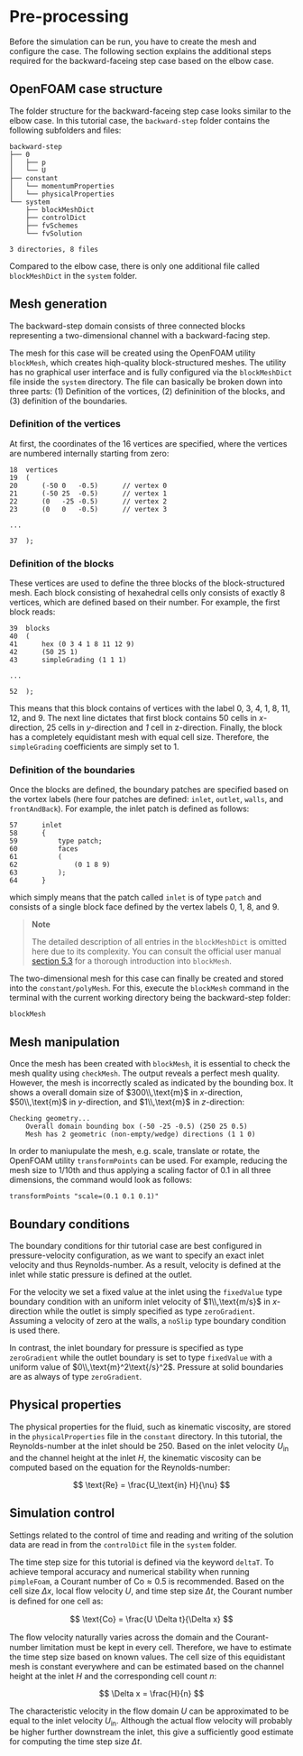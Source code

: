 # Pre-processing

Before the simulation can be run, you have to create the mesh and configure the case. The following section explains the additional steps required for the backward-faceing step case based on the elbow case.

## OpenFOAM case structure

The folder structure for the backward-faceing step case looks similar to the elbow case. In this tutorial case, the `backward-step` folder contains the following subfolders and files:

```
backward-step
├── 0
│   ├── p
│   └── U
├── constant
│   └── momentumProperties
│   └── physicalProperties
└── system
    ├── blockMeshDict
    ├── controlDict
    ├── fvSchemes
    └── fvSolution

3 directories, 8 files
```

Compared to the elbow case, there is only one additional file called `blockMeshDict` in the `system` folder.


## Mesh generation

The backward-step domain consists of three connected blocks representing a two-dimensional channel with a backward-facing step.

The mesh for this case will be created using the OpenFOAM utility `blockMesh`, which creates hiqh-quality block-structured meshes. The utility has no graphical user interface and is fully configured via the `blockMeshDict` file inside the `system` directory. The file can basically be broken down into three parts: (1) Definition of the vortices, (2) defininition of the blocks, and (3) definition of the boundaries.

### Definition of the vertices

At first, the coordinates of the 16 vertices are specified, where the vertices are numbered internally starting from zero:

```
18  vertices
19  (
20      (-50 0   -0.5)      // vertex 0
21      (-50 25  -0.5)      // vertex 1
22      (0   -25 -0.5)      // vertex 2
23      (0   0   -0.5)      // vertex 3

...

37  );
```

### Definition of the blocks

These vertices are used to define the three blocks of the block-structured mesh. Each block consisting of hexahedral cells only consists of exactly 8 vertices, which are defined based on their number. For example, the first block reads:
```
39  blocks
40  (
41      hex (0 3 4 1 8 11 12 9)
42      (50 25 1)
43      simpleGrading (1 1 1)

...

52  );
```

This means that this block contains of vertices with the label 0, 3, 4, 1, 8, 11, 12, and 9. The next line dictates that first block contains 50 cells in *x*-direction, 25 cells in *y*-direction and *1* cell in z-direction. Finally, the block has a completely equidistant mesh with equal cell size. Therefore, the `simpleGrading` coefficients are simply set to 1.

### Definition of the boundaries

Once the blocks are defined, the boundary patches are specified based on the vortex labels (here four patches are defined: `inlet`, `outlet`, `walls`, and `frontAndBack`). For example, the inlet patch is defined as follows:

```
57      inlet
58      {
59          type patch;
60          faces
61          (
62              (0 1 8 9)
63          );
64      }
```

which simply means that the patch called `inlet` is of type `patch` and consists of a single block face defined by the vertex labels 0, 1, 8, and 9.

> **Note**
>
> The detailed description of all entries in the `blockMeshDict` is omitted here due to its complexity. You can consult the official user manual [section 5.3](https://doc.cfd.direct/openfoam/user-guide-v10/blockmesh#x26-1850005.3) for a thorough introduction into `blockMesh`.

The two-dimensional mesh for this case can finally be created and stored into the `constant/polyMesh`. For this, execute the `blockMesh` command in the terminal with the current working directory being the backward-step folder:

```
blockMesh
```



## Mesh manipulation

Once the mesh has been created with `blockMesh`, it is essential to check the mesh quality using `checkMesh`. The output reveals a perfect mesh quality. However, the mesh is incorrectly scaled as indicated by the bounding box. It shows a overall domain size of $300\\,\text{m}$ in $x$-direction, $50\\,\text{m}$ in $y$-direction, and $1\\,\text{m}$ in $z$-direction:

```
Checking geometry...
    Overall domain bounding box (-50 -25 -0.5) (250 25 0.5)
    Mesh has 2 geometric (non-empty/wedge) directions (1 1 0)
```

In order to maniupulate the mesh, e.g. scale, translate or rotate, the OpenFOAM utility `transformPoints` can be used. For example, reducing the mesh size to 1/10th and thus applying a scaling factor of 0.1 in all three dimensions, the command would look as follows:

```
transformPoints "scale=(0.1 0.1 0.1)"
```

## Boundary conditions

The boundary conditions for thir tutorial case are best configured in pressure-velocity configuration, as we want to specify an exact inlet velocity and thus Reynolds-number. As a result, velocity is defined at the inlet while static pressure is defined at the outlet.

For the velocity we set a fixed value at the inlet using the `fixedValue` type boundary condition with an uniform inlet velocity of $1\\,\text{m/s}$ in $x$-direction while the outlet is simply specified as type `zeroGradient`. Assuming a velocity of zero at the walls, a `noSlip` type boundary condition is used there.

In contrast, the inlet boundary for pressure is specified as type `zeroGradient` while the outlet boundary is set to type `fixedValue` with a uniform value of $0\\,\text{m}^2\text{/s}^2$. Pressure at solid boundaries are as always of type `zeroGradient`.



## Physical properties

The physical properties for the fluid, such as kinematic viscosity, are stored in the `physicalProperties` file in the `constant` directory. In this tutorial, the Reynolds-number at the inlet should be 250. Based on the inlet velocity $U_\text{in}$ and the channel height at the inlet $H$, the kinematic viscosity can be computed based on the equation for the Reynolds-number:

$$
\text{Re} = \frac{U_\text{in} H}{\nu}
$$


## Simulation control

Settings related to the control of time and reading and writing of the solution data are read in from the `controlDict` file in the `system` folder.

The time step size for this tutorial is defined via the keyword `deltaT`. To achieve temporal accuracy and numerical stability when running `pimpleFoam`, a Courant number of $\text{Co} \approx 0.5$ is recommended. Based on the cell size $\Delta x$, local flow velocity $U$, and time step size $\Delta t$, the Courant number is deﬁned for one cell as:

$$
\text{Co} = \frac{U \Delta t}{\Delta x}
$$

The ﬂow velocity naturally varies across the domain and the Courant-number limitation must be kept in every cell. Therefore, we have to estimate the time step size based on known values. The cell size of this equidistant mesh is constant everywhere and can be estimated based on the channel height at the inlet $H$ and the corresponding cell count $n$:

$$
\Delta x = \frac{H}{n}
$$

The characteristic velocity in the flow domain $U$ can be approximated to be equal to the inlet velocity $U_\text{in}$. Although the actual flow velocity will probably be higher further downstream the inlet, this give a sufficiently good estimate for computing the time step size $\Delta t$.